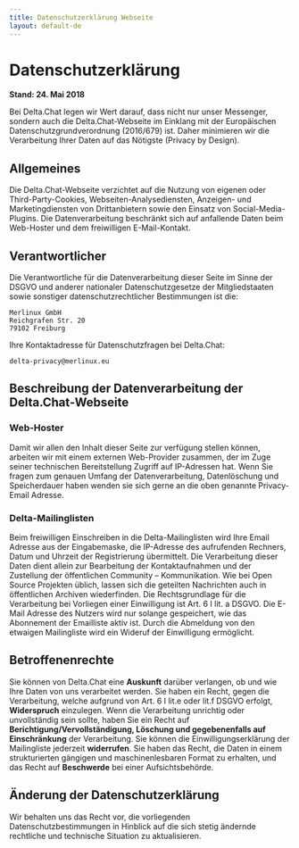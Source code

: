 ```yaml
---
title: Datenschutzerklärung Webseite
layout: default-de
---
```



# Datenschutzerklärung

**Stand: 24. Mai 2018**

Bei Delta.Chat legen wir Wert darauf, dass nicht nur unser Messenger, sondern auch die Delta.Chat-Webseite im Einklang mit der Europäischen Datenschutzgrundverordnung (2016/679) ist. Daher minimieren wir die Verarbeitung Ihrer Daten auf das Nötigste (Privacy by Design).

## Allgemeines

Die Delta.Chat-Webseite verzichtet auf die Nutzung von eigenen oder Third-Party-Cookies, Webseiten-Analysediensten, Anzeigen- und Marketingdiensten von Drittanbietern sowie den Einsatz von Social-Media-Plugins. Die Datenverarbeitung beschränkt sich auf anfallende Daten beim Web-Hoster und dem freiwilligen E-Mail-Kontakt.

## Verantwortlicher

Die Verantwortliche für die Datenverarbeitung dieser Seite im Sinne der DSGVO und anderer nationaler Datenschutzgesetze der Mitgliedstaaten sowie sonstiger datenschutzrechtlicher Bestimmungen ist die:

    Merlinux GmbH
    Reichgrafen Str. 20 
    79102 Freiburg

Ihre Kontaktadresse für Datenschutzfragen bei Delta.Chat:

    delta-privacy@merlinux.eu

## Beschreibung der Datenverarbeitung der Delta.Chat-Webseite

### Web-Hoster


Damit wir allen den Inhalt dieser Seite zur verfügung stellen können, arbeiten wir mit einem externen Web-Provider zusammen, der im Zuge seiner technischen Bereitstellung Zugriff auf IP-Adressen hat. Wenn Sie fragen zum genauen Umfang der Datenverarbeitung, Datenlöschung und Speicherdauer haben wenden sie sich gerne an die oben genannte Privacy-Email Adresse.  

### Delta-Mailinglisten

Beim freiwilligen Einschreiben in die Delta-Mailinglisten wird Ihre Email Adresse aus der Eingabemaske, die IP-Adresse des aufrufenden Rechners, Datum und Uhrzeit der Registrierung  übermittelt. Die Verarbeitung dieser Daten dient allein zur Bearbeitung der Kontaktaufnahmen und der Zustellung der öffentlichen Community – Kommunikation. Wie bei Open Source Projekten üblich, lassen sich die geteilten Nachrichten auch in öffentlichen Archiven wiederfinden. Die Rechtsgrundlage für die Verarbeitung bei Vorliegen einer Einwilligung ist Art. 6 I lit. a DSGVO. Die E-Mail Adresse des Nutzers wird nur solange gespeichert, wie das Abonnement der Emailliste aktiv ist. Durch die Abmeldung von den etwaigen  Mailingliste wird ein Wideruf der Einwilligung ermöglicht. 



## Betroffenenrechte

Sie können von Delta.Chat eine **Auskunft** darüber verlangen, ob und wie Ihre Daten von uns verarbeitet werden. Sie haben ein Recht, gegen die Verarbeitung, welche aufgrund von Art. 6 I lit.e oder lit.f DSGVO erfolgt, **Widerspruch** einzulegen. Wenn die Verarbeitung unrichtig oder unvollständig sein sollte, haben Sie ein Recht auf **Berichtigung/Vervollständigung, Löschung und gegebenenfalls auf Einschränkung** der Verarbeitung. Sie können die Einwilligungserklärung der Mailingliste jederzeit **widerrufen**. Sie haben das Recht, die  Daten in einem strukturierten gängigen und maschinenlesbaren Format zu erhalten, und das Recht auf **Beschwerde** bei einer Aufsichtsbehörde.

## Änderung der Datenschutzerklärung

Wir behalten uns das Recht vor, die vorliegenden Datenschutzbestimmungen in Hinblick auf die sich stetig ändernde rechtliche und technische Situation zu aktualisieren. 


